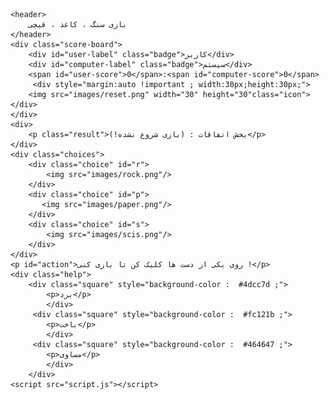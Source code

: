 <!DOCTYPE html>
<html>
  <head>
    <meta charset="utf-8">
    <meta name="viewport" content="width=device-width">
    <title>سنگ،کاغذ،قیچی</title>
    <link href="style.css" rel="stylesheet" type="text/css" />
  </head>
  <body>
    
    <header>
        بازی سنگ ، کاغذ ، قیچی
    </header>
    <div class="score-board">
        <div id="user-label" class="badge">کاربر</div>
        <div id="computer-label" class="badge">سیستم</div>
        <span id="user-score">0</span>:<span id="computer-score">0</span>
         <div style="margin:auto !important ; width:30px;height:30px;">
        <img src="images/reset.png" width="30" height="30"class="icon">
    </div>
    </div>
    <div>
        <p class="result">بخش اتفاقات : (بازی شروع نشده!)</p>
    </div>
    <div class="choices">
        <div class="choice" id="r">
            <img src="images/rock.png"/>
        </div>
        <div class="choice" id="p">
           <img src="images/paper.png"/>
        </div>
        <div class="choice" id="s">
            <img src="images/scis.png"/>
        </div>
    </div>
    <p id="action">روی یکی از دست ها کلیک کن تا بازی کنی !</p>
    <div class="help">
        <div class="square" style="background-color :  #4dcc7d ;">
            <p>برد</p>
            </div>
         <div class="square" style="background-color :  #fc121b ;">
            <p>باخت</p>
            </div>
         <div class="square" style="background-color :  #464647 ;">
            <p>مساوی</p>
            </div>
        </div>
    <script src="script.js"></script>
  </body>
</html>

